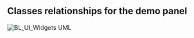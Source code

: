 ## Classes relationships for the demo panel
![BL_UI_Widgets UML](https://github.com/mmmrqs/bl_ui_widgets/blob/main/media/Classes_UML1.png)

